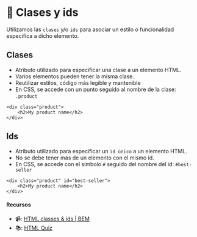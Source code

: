 # 👀 Clases y ids 

Utilizamos las `clases` y/o `ids` para asociar un estilo o funcionalidad específica a dicho elemento.

## Clases
- Atributo utilizado para especificar una clase a un elemento HTML.
- Varios elementos pueden tener la misma clase.
- Reutilizar estilos, código más legible y mantenible
- En CSS, se accede con un punto seguido al nombre de la clase: `.product`

```
<div class="product">
    <h2>My product name</h2>
</div>
```

## Ids
- Atributo utilizado para especificar un `id único` a un elemento HTML.
- No se debe tener más de un elemento con el mismo id.
- En CSS, se accede con el símbolo `#` seguido del nombre del id: `#best-seller`

```
<div class="product" id="best-seller">
    <h2>My product name</h2>
</div>
```
#### Recursos

- 📹: [HTML classes & ids | BEM](https://www.youtube.com/watch?v=vyrhPy-jmM4)
- 📚: [HTML Quiz](https://www.w3schools.com/html/html_quiz.asp)
